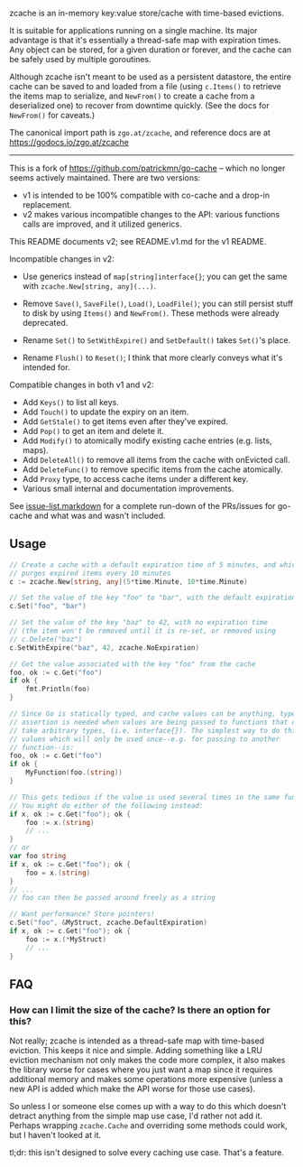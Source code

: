 zcache is an in-memory key:value store/cache with time-based evictions.

It is suitable for applications running on a single machine. Its major advantage
is that it's essentially a thread-safe map with expiration times. Any object can
be stored, for a given duration or forever, and the cache can be safely used by
multiple goroutines.

Although zcache isn't meant to be used as a persistent datastore, the entire
cache can be saved to and loaded from a file (using `c.Items()` to retrieve the
items map to serialize, and `NewFrom()` to create a cache from a deserialized
one) to recover from downtime quickly. (See the docs for `NewFrom()` for
caveats.)

The canonical import path is `zgo.at/zcache`, and reference docs are at
https://godocs.io/zgo.at/zcache

---

This is a fork of https://github.com/patrickmn/go-cache – which no longer seems
actively maintained. There are two versions:

- v1 is intended to be 100% compatible with co-cache and a drop-in replacement.
- v2 makes various incompatible changes to the API: various functions calls are
  improved, and it utilized generics.

This README documents v2; see README.v1.md for the v1 README.

Incompatible changes in v2:

- Use generics instead of `map[string]interface{}`; you can get the same with
  `zcache.New[string, any](...)`.

- Remove `Save()`, `SaveFile()`, `Load()`, `LoadFile()`; you can still persist
  stuff to disk by using `Items()` and `NewFrom()`. These methods were already
  deprecated.

- Rename `Set()` to `SetWithExpire()` and `SetDefault()` takes `Set()`'s place.

- Rename `Flush()` to `Reset()`; I think that more clearly conveys what it's
  intended for.

Compatible changes in both v1 and v2:

- Add `Keys()` to list all keys.
- Add `Touch()` to update the expiry on an item.
- Add `GetStale()` to get items even after they've expired.
- Add `Pop()` to get an item and delete it.
- Add `Modify()` to atomically modify existing cache entries (e.g. lists, maps).
- Add `DeleteAll()` to remove all items from the cache with onEvicted call.
- Add `DeleteFunc()` to remove specific items from the cache atomically.
- Add `Proxy` type, to access cache items under a different key.
- Various small internal and documentation improvements.

See [issue-list.markdown](/issue-list.markdown) for a complete run-down of the
PRs/issues for go-cache and what was and wasn't included.

Usage
-----

```go
// Create a cache with a default expiration time of 5 minutes, and which
// purges expired items every 10 minutes
c := zcache.New[string, any](5*time.Minute, 10*time.Minute)

// Set the value of the key "foo" to "bar", with the default expiration time
c.Set("foo", "bar")

// Set the value of the key "baz" to 42, with no expiration time
// (the item won't be removed until it is re-set, or removed using
// c.Delete("baz")
c.SetWithExpire("baz", 42, zcache.NoExpiration)

// Get the value associated with the key "foo" from the cache
foo, ok := c.Get("foo")
if ok {
    fmt.Println(foo)
}

// Since Go is statically typed, and cache values can be anything, type
// assertion is needed when values are being passed to functions that don't
// take arbitrary types, (i.e. interface{}). The simplest way to do this for
// values which will only be used once--e.g. for passing to another
// function--is:
foo, ok := c.Get("foo")
if ok {
    MyFunction(foo.(string))
}

// This gets tedious if the value is used several times in the same function.
// You might do either of the following instead:
if x, ok := c.Get("foo"); ok {
    foo := x.(string)
    // ...
}
// or
var foo string
if x, ok := c.Get("foo"); ok {
    foo = x.(string)
}
// ...
// foo can then be passed around freely as a string

// Want performance? Store pointers!
c.Set("foo", &MyStruct, zcache.DefaultExpiration)
if x, ok := c.Get("foo"); ok {
    foo := x.(*MyStruct)
    // ...
}
```

FAQ
---

### How can I limit the size of the cache? Is there an option for this?

Not really; zcache is intended as a thread-safe map with time-based eviction.
This keeps it nice and simple. Adding something like a LRU eviction mechanism
not only makes the code more complex, it also makes the library worse for cases
where you just want a map since it requires additional memory and makes some
operations more expensive (unless a new API is added which make the API worse
for those use cases).

So unless I or someone else comes up with a way to do this which doesn't detract
anything from the simple map use case, I'd rather not add it. Perhaps wrapping
`zcache.Cache` and overriding some methods could work, but I haven't looked at
it.

tl;dr: this isn't designed to solve every caching use case. That's a feature.
